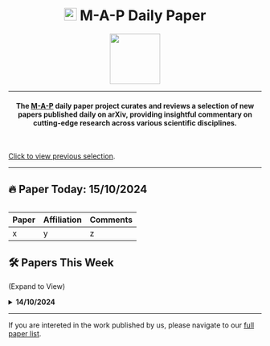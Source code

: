 <h1 align="center"><img src="https://cdn-avatars.huggingface.co/v1/production/uploads/63839e9962badff4326cf360/k4Q7R4XLDMp_1VF4C6GEd.jpeg" width="25"> M-A-P Daily Paper</h1>
<p align="center">
<a href="https://github.com/DenverCoder1/readme-typing-svg"><img src="https://media.giphy.com/media/Rn26lWjqA0uUU/giphy.gif" width="100"></a>
</p>
<hr/>
<h4 align="center">The <a href=https://m-a-p.ai>M-A-P</a> daily paper project curates and reviews a selection of new papers published daily on arXiv, providing insightful commentary on cutting-edge research across various scientific disciplines.</h4>
<br>

[Click to view previous selection](https://m-a-p.ai/DailyPaper/archived_papers.html).

<hr/>

## 🔥 Paper Today: 15/10/2024

<table class="center">

| Paper  | Affiliation | Comments |
|:-------------|:-------------|:-------------|
| x | y | z|


</table>


## 🛠️ Papers This Week 

(Expand to View)

<details>
<summary> <b>14/10/2024</b> </summary>

<table class="center">

| Paper  | Main Affiliation | Comments |
| ------------- | ------------- | ------------- |
| x | y | z|

</table>

</details>

<hr/>

If you are intereted in the work published by us, please navigate to our [full paper list](https://huggingface.co/collections/m-a-p/m-a-p-full-paper-list-65e070a694c7b01c5547fbff).
